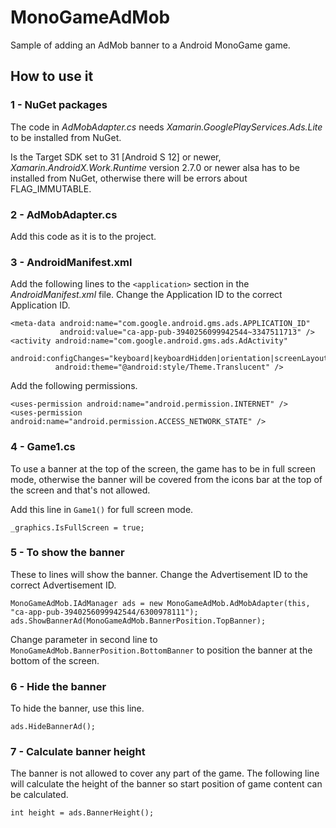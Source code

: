 # MonoGameAdMob

Sample of adding an AdMob banner to a Android MonoGame game.

## How to use it

### 1 - NuGet packages

The code in *AdMobAdapter.cs* needs *Xamarin.GooglePlayServices.Ads.Lite* to be installed from NuGet.

Is the Target SDK set to 31 [Android S 12] or newer, *Xamarin.AndroidX.Work.Runtime* version 2.7.0 or newer 
alsa has to be installed from NuGet, otherwise there will be errors about FLAG_IMMUTABLE.

### 2 - AdMobAdapter.cs

Add this code as it is to the project.

### 3 - AndroidManifest.xml

Add the following lines to the `<application>` section in the *AndroidManifest.xml* file. Change the Application ID 
to the correct Application ID.

```
<meta-data android:name="com.google.android.gms.ads.APPLICATION_ID" 
           android:value="ca-app-pub-3940256099942544~3347511713" />
<activity android:name="com.google.android.gms.ads.AdActivity" 
          android:configChanges="keyboard|keyboardHidden|orientation|screenLayout|uiMode|screenSize|smallestScreenSize" 
          android:theme="@android:style/Theme.Translucent" />
```

Add the following permissions.

```
<uses-permission android:name="android.permission.INTERNET" />
<uses-permission android:name="android.permission.ACCESS_NETWORK_STATE" />
```

### 4 - Game1.cs

To use a banner at the top of the screen, the game has to be in full screen mode, otherwise the banner will be covered
from the icons bar at the top of the screen and that's not allowed.

Add this line in `Game1()` for full screen mode.

```
_graphics.IsFullScreen = true;
```

### 5 - To show the banner

These to lines will show the banner. Change the Advertisement ID to the correct Advertisement ID. 

```
MonoGameAdMob.IAdManager ads = new MonoGameAdMob.AdMobAdapter(this, "ca-app-pub-3940256099942544/6300978111");
ads.ShowBannerAd(MonoGameAdMob.BannerPosition.TopBanner);
```

Change parameter in second line to `MonoGameAdMob.BannerPosition.BottomBanner` to position the banner at the bottom of the screen.

### 6 - Hide the banner

To hide the banner, use this line.

```
ads.HideBannerAd();
```

### 7 - Calculate banner height

The banner is not allowed to cover any part of the game. The following line will calculate the height of the banner
so start position of game content can be calculated.

```
int height = ads.BannerHeight();
```
